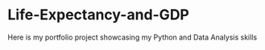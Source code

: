 # Life-Expectancy-and-GDP
Here is my portfolio project showcasing my Python and Data Analysis skills

